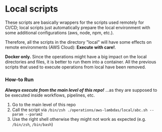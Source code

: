 # Local scripts

These scripts are basically wrappers for the scripts used remotely for CI/CD; local scripts just automatically 
prepare the local environment with some additional configurations (aws, node, npm, etc.).

Therefore, all the scripts in the directory "local" will have some effects on remote environments (AWS Cloud):
**Execute with care!**.

**Docker only.** Since the operations might have a big impact on the local directories and files,
it is better to run them into a container. All the previous scripts that used to execute operations
from local have been removed.

### How-to Run

**_Always execute from the main level of this repo!_**
...as they are supposed to be executed inside workflows, pipelines, etc.

1. Go to the main level of this repo
2. Call the script via `/bin/zsh ./operations/aws-lambdas/local/abc.sh --param --param2`
3. Use the right shell otherwise they might not work as expected (e.g. `/bin/zsh`, `/bin/bash`)
